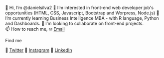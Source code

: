 👋 Hi, I’m @danielsilva2
👀 I’m interested in front-end web developer job's opportunities (HTML, CSS, Javascript, Bootstrap and Worpress, Node.js)
🌱 I’m currently learning Business Intelligence MBA - with R language, Python and Dashboards.
💞️ I’m looking to collaborate on front-end projects.  
📫 How to reach me,
✉ <a href="mailto:daniel.silva0740@gmail.com" target="_blank">Email</a>


Find me
<!-- 🚀 Site -->
🐥 <a href="https://twitter.com/sagazcity/" target="_blank">Twitter</a>
📸 <a href="https://www.instagram.com/ehodanniel/" target="_blank">Instagram</a>
💼 <a href="https://www.linkedin.com/in/daniel-snascimento/" target="_blank">LinkedIn</a>
